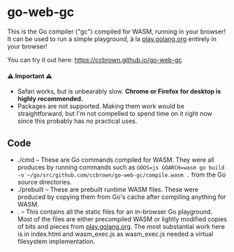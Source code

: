 # go-web-gc

This is the Go compiler ("gc") compiled for WASM, running in your browser! It can be used to run a simple playground, à la [play.golang.org](https://play.golang.org/) entirely in your browser!

You can try it out here: https://ccbrown.github.io/go-web-gc

#### ⚠️ Important ⚠️

* Safari works, but is unbearably slow. **Chrome or Firefox for desktop is highly recommended.**
* Packages are not supported. Making them work would be straightforward, but I'm not compelled to spend time on it right now since this probably has no practical uses.

## Code

* ./cmd – These are Go commands compiled for WASM. They were all produces by running commands such as `GOOS=js GOARCH=wasm go build -o ~/go/src/github.com/ccbrown/go-web-gc/compile.wasm .` from the Go source directories.
* ./prebuilt – These are prebuilt runtime WASM files. These were produced by copying them from Go's cache after compiling anything for WASM.
* . – This contains all the static files for an in-browser Go playground. Most of the files are either precompiled WASM or lightly modified copies of bits and pieces from [play.golang.org](https://play.golang.org/). The most substantial work here is in index.html and wasm_exec.js as wasm_exec.js needed a virtual filesystem implementation.
